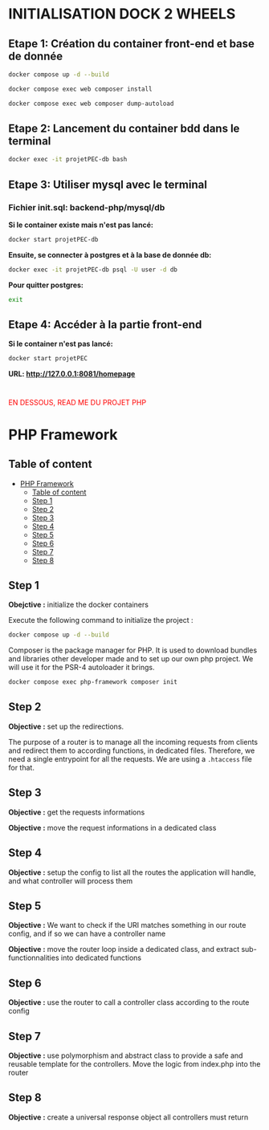 # INITIALISATION DOCK 2 WHEELS

## Etape 1: Création du container front-end et base de donnée

```bash
docker compose up -d --build

docker compose exec web composer install

docker compose exec web composer dump-autoload
```

## Etape 2: Lancement du container bdd dans le terminal

```bash
docker exec -it projetPEC-db bash
```

## Etape 3: Utiliser mysql avec le terminal

### Fichier init.sql: backend-php/mysql/db

**Si le container existe mais n'est pas lancé:**

```bash
docker start projetPEC-db
```

**Ensuite, se connecter à postgres et à la base de donnée db:**

```bash
docker exec -it projetPEC-db psql -U user -d db
```

**Pour quitter postgres:**

```bash
exit
```

## Etape 4: Accéder à la partie front-end

**Si le container n'est pas lancé:**

```bash
docker start projetPEC
```

**URL: http://127.0.0.1:8081/homepage**

#

<span style="color:red">EN DESSOUS, READ ME DU PROJET PHP</span>

#

# PHP Framework

## Table of content

-   [PHP Framework](#php-framework)
    -   [Table of content](#table-of-content)
    -   [Step 1](#step-1)
    -   [Step 2](#step-2)
    -   [Step 3](#step-3)
    -   [Step 4](#step-4)
    -   [Step 5](#step-5)
    -   [Step 6](#step-6)
    -   [Step 7](#step-7)
    -   [Step 8](#step-8)

## Step 1

**Obejctive :** initialize the docker containers

Execute the following command to initialize the project :

```bash
docker compose up -d --build
```

Composer is the package manager for PHP. It is used to download bundles and libraries other developer made and to set up our own php project. We will use it for the PSR-4 autoloader it brings.

```bash
docker compose exec php-framework composer init
```

## Step 2

**Objective :** set up the redirections.

The purpose of a router is to manage all the incoming requests from clients and redirect them to according functions, in dedicated files. Therefore, we need a single entrypoint for all the requests. We are using a `.htaccess` file for that.

## Step 3

**Objective :** get the requests informations

**Objective :** move the request informations in a dedicated class

## Step 4

**Objective :** setup the config to list all the routes the application will handle, and what controller will process them

## Step 5

**Objective :** We want to check if the URI matches something in our route config, and if so we can have a controller name

**Objective :** move the router loop inside a dedicated class, and extract sub-functionnalities into dedicated functions

## Step 6

**Objective :** use the router to call a controller class according to the route config

## Step 7

**Objective :** use polymorphism and abstract class to provide a safe and reusable template for the controllers. Move the logic from index.php into the router

## Step 8

**Objective :** create a universal response object all controllers must return
